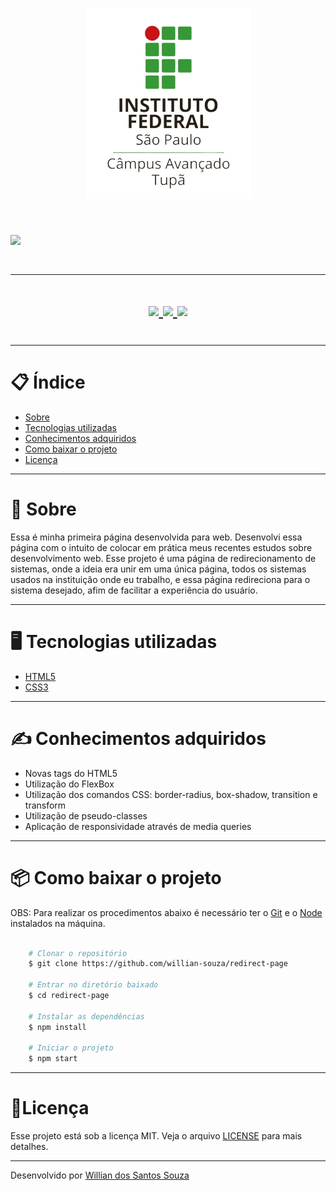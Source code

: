 <h1 align="center">
    <img src="assets/logo.png">
<h1>

<h1>
    <img src="assets/redirect-page.gif">

<h1>

---

<h1 align = "center">
    <a href="https://www.linkedin.com/in/willian-ssouza/">
        <img src="https://img.shields.io/badge/made%20by-Willian%20Souza-orange">
    </a>
    <a href="https://github.com/willian-souza/rocketseat-site/blob/master/LICENSE">
        <img src="https://img.shields.io/badge/license-MIT-orange">
    </a>    
    <a href="https://frontend.code-inspector.com/public/project/9411/redirect-page/dashboard">
        <img src="https://img.shields.io/badge/Code%20Quality%20Score-100-orange">
    </a>
<h1>

---

# 📋 Índice
- [Sobre](#-sobre)
- [Tecnologias utilizadas](#-tecnologias-utilizadas)
- [Conhecimentos adquiridos](#-conhecimentos-adquiridos)
- [Como baixar o projeto](#-como-baixar-o-projeto)
- [Licença](#-licença)

---

# 📄 Sobre

Essa é minha primeira página desenvolvida para web.
Desenvolvi essa página com o intuito de colocar em prática meus recentes estudos sobre desenvolvimento web.
Esse projeto é uma página de redirecionamento de sistemas, onde a ideia era unir em uma única página, todos os sistemas usados na instituição onde eu trabalho, e essa página redireciona para o sistema desejado, afim de facilitar a experiência do usuário.

---

# 🖥 Tecnologias utilizadas
- [HTML5](https://developer.mozilla.org/pt-BR/docs/Web/HTML/HTML5)
- [CSS3](https://developer.mozilla.org/pt-BR/docs/Archive/CSS3)

---
# ✍ Conhecimentos adquiridos
- Novas tags do HTML5
- Utilização do FlexBox
- Utilização dos comandos CSS: border-radius, box-shadow, transition e transform
- Utilização de pseudo-classes
- Aplicação de responsividade através de media queries

---

# 📦 Como baixar o projeto

OBS: Para realizar os procedimentos abaixo é necessário ter o [Git](https://git-scm.com/downloads) e o [Node](https://nodejs.org/en/download/) instalados na máquina.

```bash

    # Clonar o repositório
    $ git clone https://github.com/willian-souza/redirect-page

    # Entrar no diretório baixado
    $ cd redirect-page

    # Instalar as dependências        
    $ npm install  

    # Iniciar o projeto
    $ npm start 

```
---

# 📝Licença
Esse projeto está sob a licença MIT. Veja o arquivo [LICENSE](/LICENSE) para mais detalhes.

---

Desenvolvido por [Willian dos Santos Souza](https://www.linkedin.com/in/willian-ssouza/)